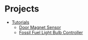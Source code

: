 # Projects

* [Tutorials](/tutorials)
  * [Door Magnet Sensor](/tutorials/door-open-close)
  * [Fossil Fuel Light Bulb Controller](/tutorials/fossil-fuel-lightbulb)